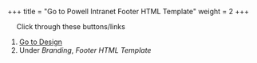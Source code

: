 +++
title = "Go to Powell Intranet Footer HTML Template"
weight = 2
+++

&emsp; Click through these buttons/links

1. [Go to Design](./to_intranet_design.md)
2. Under *Branding*, *Footer HTML Template*
